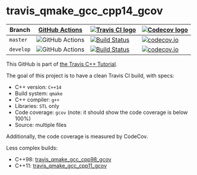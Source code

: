 # travis_qmake_gcc_cpp14_gcov

Branch   |[GitHub Actions](https://github.com/richelbilderbeek/travis_qmake_gcc_cpp14_gcov/actions)                                  |[![Travis CI logo](TravisCI.png)](https://travis-ci.org)                                                                                                                    |[![Codecov logo](Codecov.png)](https://www.codecov.io)
---------|---------------------------------------------------------------------------------------------------------------------------|----------------------------------------------------------------------------------------------------------------------------------------------------------------------------|----------------------------------------------------------------------------------------------------------------------------------------------------------------------------------------------------------
`master` |![GitHub Actions](https://github.com/richelbilderbeek/travis_qmake_gcc_cpp14_gcov/workflows/check/badge.svg?branch=master) |[![Build Status](https://travis-ci.org/richelbilderbeek/travis_qmake_gcc_cpp14_gcov.svg?branch=master)](https://travis-ci.org/richelbilderbeek/travis_qmake_gcc_cpp14_gcov) |[![codecov.io](https://codecov.io/github/richelbilderbeek/travis_qmake_gcc_cpp14_gcov/coverage.svg?branch=master)](https://codecov.io/github/richelbilderbeek/travis_qmake_gcc_cpp14_gcov/branch/master)
`develop`|![GitHub Actions](https://github.com/richelbilderbeek/travis_qmake_gcc_cpp14_gcov/workflows/check/badge.svg?branch=develop)|[![Build Status](https://travis-ci.org/richelbilderbeek/travis_qmake_gcc_cpp14_gcov.svg?branch=develop)](https://travis-ci.org/richelbilderbeek/travis_qmake_gcc_cpp14_gcov)|[![codecov.io](https://codecov.io/github/richelbilderbeek/travis_qmake_gcc_cpp14_gcov/coverage.svg?branch=develop)](https://codecov.io/github/richelbilderbeek/travis_qmake_gcc_cpp14_gcov/branch/develop)

This GitHub is part of [the Travis C++ Tutorial](https://github.com/richelbilderbeek/travis_cpp_tutorial).

The goal of this project is to have a clean Travis CI build, with specs:
 * C++ version: `C++14`
 * Build system: `qmake`
 * C++ compiler: `g++`
 * Libraries: `STL` only
 * Code coverage: `gcov` (note: it should show the code coverage is below 100%)
 * Source: multiple files

Additionally, the code coverage is measured by CodeCov.

Less complex builds:
 * C++98: [travis_qmake_gcc_cpp98_gcov](https://www.github.com/richelbilderbeek/travis_qmake_gcc_cpp98_gcov)
 * C++11: [travis_qmake_gcc_cpp11_gcov](https://www.github.com/richelbilderbeek/travis_qmake_gcc_cpp11_gcov)
